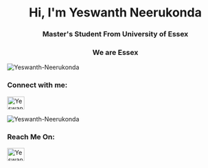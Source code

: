  <h1 align="center">Hi, I'm Yeswanth Neerukonda</h1>
 <h3 align="center">Master's Student From University of Essex</h3>
 <h3 align="center">We are Essex</h3>
 
 
 <p align="left"> <img src="https://komarev.com/ghpvc/?username=Yeswanth-Neerukonda&label=Profile%20views&color=0e75b6&style=flat" alt="Yeswanth-Neerukonda" /> </p>
 <h3 align="left">Connect with me:</h3>
<p align="left">
<a href="https://linkedin.com/in/yeswanthneerukonda" target="blank"><img align="center" src="https://raw.githubusercontent.com/rahuldkjain/github-profile-readme-generator/master/src/images/icons/Social/linked-in-alt.svg" alt="Yeswanth Neerukonda" height="30" width="40" /></a>


 <p align="left"> <img src="https://komarev.com/ghpvc/?username=Yeswanth-Neerukonda&label=Profile%20views&color=0e75b6&style=flat" alt="Yeswanth-Neerukonda" /> </p>
 <h3 align="left">Reach Me On:</h3>
<p align="left">
<a href="https://calendly.com/yeswanth_neerukonda/15mins" target="blank"><img align="center" src="https://raw.githubusercontent.com/rahuldkjain/github-profile-readme-generator/master/src/images/icons/Social/calendly" alt="Yeswanth Neerukonda" height="30" width="40" /></a>

 <!--
**Yeswanth-Neerukonda/Yeswanth-Neerukonda** is a ✨ _special_ ✨ repository because its `README.md` (this file) appears on your GitHub profile.

Here are some ideas to get you started:

- 🔭 I’m currently working on ...
- 🌱 I’m currently learning ...
- 👯 I’m looking to collaborate on ...
- 🤔 I’m looking for help with ...
- 💬 Ask me about ...
- 📫 How to reach me: ...
- 😄 Pronouns: ...
- ⚡ Fun fact: ...
-->
